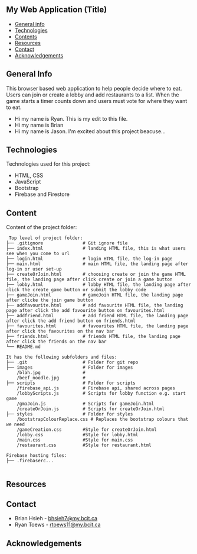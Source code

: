 ## My Web Application (Title)

- [General info](#general-info)
- [Technologies](#technologies)
- [Contents](#content)
- [Resources](#resources)
- [Contact](#contact)
- [Acknowledgements](#acknoledgements)

## General Info

This browser based web application to help people decide where to eat. Users can join or create a lobby and add restaurants to a list. When the game starts a timer counts down and users must vote for where they want to eat.

- Hi my name is Ryan. This is my edit to this file.
- Hi my name is Brian
- Hi my name is Jason. I'm excited about this project beacuse...

## Technologies

Technologies used for this project:

- HTML, CSS
- JavaScript
- Bootstrap
- Firebase and Firestore

## Content

Content of the project folder:

```
 Top level of project folder:
├── .gitignore               # Git ignore file
├── index.html               # landing HTML file, this is what users see when you come to url
├── login.html               # login HTML file, the log-in page
├── main.html                # main HTML file, the landing page after log-in or user set-up
├── createOrJoin.html        # choosing create or join the game HTML file, the landing page after click create or join a game button
├── lobby.html               # lobby HTML file, the landing page after click the create game button or submit the lobby code
├── gameJoin.html            # gameJoin HTML file, the landing page after clicke the join game button
├── addfavourite.html        # add favourite HTML file, the landing page after click the add favourite button on favourites.html
├── addfriend.html           # add friend HTML file, the landing page after click the add friend button on friends.html
├── favourites.html          # favourites HTML file, the landing page after click the favourites on the nav bar
├── friends.html             # friends HTML file, the landing page after click the friends on the nav bar
└── README.md

It has the following subfolders and files:
├── .git                     # Folder for git repo
├── images                   # Folder for images
    /blah.jpg                #
    /beef_noodle.jpg         #
├── scripts                  # Folder for scripts
    /firebase_api.js         # Firebase api, shared across pages
    /lobbyScripts.js         # Scripts for lobby function e.g. start game
    /gmaJoin.js              # Scripts for gameJoin.html
    /createOrJoin.js         # Scripts for createOrJoin.html
├── styles                   # Folder for styles
    /bootstrapColourReplace.css # Replaces the bootstrap colours that we need
    /gameCreation.css        #Style for createOrJoin.html
    /lobby.css               #Style for lobby.html
    /main.css                #Style for main.css
    /restaurant.css          #Style for restaurant.html

Firebase hosting files:
├── .firebaserc...


```

## Resources

## Contact

- Brian Hsieh - bhsieh7@my.bcit.ca
- Ryan Toews - rtoews11@my.bcit.ca

## Acknowledgements
